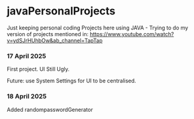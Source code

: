 # javaPersonalProjects
Just keeping personal coding Projects here using JAVA - Trying to do my version of projects mentioned in:
https://www.youtube.com/watch?v=ydSJrHUhbOw&ab_channel=TapTap

### 17 April 2025 ###
First project. 
UI Still Ugly.

Future:
use System Settings for UI to be centralised.


### 18 April 2025 ###
Added randompasswordGenerator

